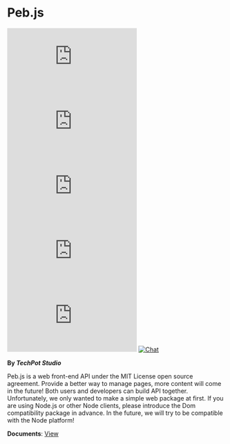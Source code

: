 # Peb.js
[![Stars](https://img.shields.io/github/stars/TechPot-Studio/peb.js?logo=github&style=flat-square)]() 
[![Forks](https://img.shields.io/github/forks/TechPot-Studio/peb.js?label=Fork&logo=github&style=flat-square)]()
[![Issues](https://img.shields.io/github/issues/TechPot-Studio/peb.js?logo=github&style=flat-square)]()
[![NPM Version](https://img.shields.io/npm/v/peb.js?logo=npm&style=flat-square)](https://www.npmjs.com/package/peb.js)
[![License](https://img.shields.io/github/license/TechPot-Studio/peb.js?logo=github&style=flat-square)](./LICENSE)
[![Chat](https://img.shields.io/discord/711002879670091868?logo=discord&logoColor=fff&style=flat-square)](https://discord.gg/nS6qYuu)
  
**By *TechPot Studio***  
  
Peb.js is a web front-end API under the MIT License open source agreement. Provide a better way to manage pages, more content will come in the future! Both users and developers can build API together. Unfortunately, we only wanted to make a simple web package at first. If you are using Node.js or other Node clients, please introduce the Dom compatibility package in advance. In the future, we will try to be compatible with the Node platform!
  
  
**Documents**: [View](./docs)
